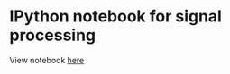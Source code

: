 # IPython notebook for signal processing #
View notebook [here](http://nbviewer.ipython.org/github/sauravrt/signal-processing/tree/master/ipynb/)
